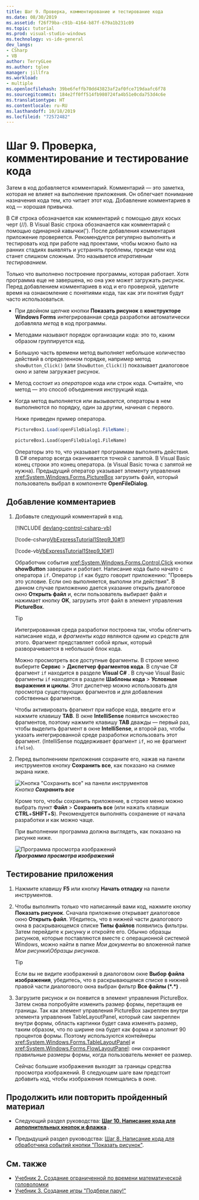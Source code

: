 ```yaml
---
title: Шаг 9. Проверка, комментирование и тестирование кода
ms.date: 08/30/2019
ms.assetid: f26f79ba-c91b-4164-b87f-679a1b231c09
ms.topic: tutorial
ms.prod: visual-studio-windows
ms.technology: vs-ide-general
dev_langs:
- CSharp
- VB
author: TerryGLee
ms.author: tglee
manager: jillfra
ms.workload:
- multiple
ms.openlocfilehash: 39be6feffb70dd43823af2af0fce719daafc6f78
ms.sourcegitcommit: 184e2ff0ff514fb980724fa4b51e0cda753d4c6e
ms.translationtype: HT
ms.contentlocale: ru-RU
ms.lasthandoff: 10/18/2019
ms.locfileid: "72572482"
---
```

# <a name="step-9-review-comment-and-test-your-code"></a>Шаг 9. Проверка, комментирование и тестирование кода

Затем в код добавляется комментарий. Комментарий — это заметка, которая не влияет на выполнение приложения. Он облегчает понимание назначения кода тем, кто читает этот код. Добавление комментариев в код — хорошая привычка.

В C# строка обозначается как комментарий с помощью двух косых черт (//). В Visual Basic строка обозначается как комментарий с помощью одинарной кавычки('). После добавления комментария приложение проверяется. Рекомендуется регулярно выполнять и тестировать код при работе над проектами, чтобы можно было на ранних стадиях выявлять и устранять проблемы, прежде чем код станет слишком сложным. Это называется *итеративным тестированием*.

Только что выполнено построение программы, которая работает. Хотя программа еще не завершена, но она уже может загружать рисунок. Перед добавлением комментариев в код и его проверкой, уделите время на ознакомление с понятиями кода, так как эти понятия будут часто использоваться.

- При двойном щелчке кнопки **Показать рисунок** в **конструкторе Windows Forms** интегрированная среда разработки автоматически добавляла *метод* в код программы.

- Методами называют порядок организации кода: это то, каким образом группируется код.

- Большую часть времени метод выполняет небольшое количество действий в определенном порядке, например метод `showButton_Click()` (или `ShowButton_Click()`) показывает диалоговое окно и затем загружает рисунок.

- Метод состоит из *операторов* кода или строк кода. Считайте, что метод — это способ объединения инструкций кода.

- Когда метод выполняется или *вызывается*, операторы в нем выполняются по порядку, один за другим, начиная с первого.

   Ниже приведен пример оператора.

  ```csharp
  PictureBox1.Load(openFileDialog1.FileName);
  ```

  ```vb
  pictureBox1.Load(openFileDialog1.FileName)
  ```

   Операторы это то, что указывает программам выполнять действия. В C# оператор всегда оканчивается точкой с запятой. В Visual Basic конец строки это конец оператора. (в Visual Basic точка с запятой не нужна). Предыдущий оператор указывает элементу управления <xref:System.Windows.Forms.PictureBox> загрузить файл, который пользователь выбрал в компоненте **OpenFileDialog**.

## <a name="to-add-comments"></a>Добавление комментариев

1. Добавьте следующий комментарий в код.

     [!INCLUDE [devlang-control-csharp-vb](./includes/devlang-control-csharp-vb.md)]

     [!code-csharp[VbExpressTutorial1Step9_10#1](../ide/codesnippet/CSharp/step-9-review-comment-and-test-your-code_1.cs)]

     [!code-vb[VbExpressTutorial1Step9_10#1](../ide/codesnippet/VisualBasic/step-9-review-comment-and-test-your-code_1.vb)]

    Обработчик события <xref:System.Windows.Forms.Control.Click> кнопки **showButton** завершен и работает. Написание кода было начато с оператора `if`. Оператор `if` как будто говорит приложению: "Проверь это условие. Если оно выполняется, выполни эти действия". В данном случае приложению дается указание открыть диалоговое окно **Открыть файл** и, если пользователь выбирает файл и нажимает кнопку **OK**, загрузить этот файл в элемент управления **PictureBox**.

    > [!TIP]
    > Интегрированная среда разработки построена так, чтобы облегчить написание кода, и *фрагменты кода* являются одним из средств для этого. Фрагмент представляет собой ярлык, который разворачивается в небольшой блок кода.
    >
    >  Можно просмотреть все доступные фрагменты. В строке меню выберите **Сервис** > **Диспетчер фрагментов кода**. В случае C# фрагмент `if` находится в разделе **Visual C#** . В случае Visual Basic фрагменты `if` находятся в разделе **Шаблоны кода** > **Условные выражения и циклы**. Этот диспетчер можно использовать для просмотра существующих фрагментов и для добавления собственных фрагментов.
    >
    >  Чтобы активировать фрагмент при наборе кода, введите его и нажмите клавишу **TAB**. В окне **IntelliSense** появится множество фрагментов, поэтому нажмите клавишу **TAB** дважды — первый раз, чтобы выделить фрагмент в окне **IntelliSense**, и второй раз, чтобы указать интегрированной среде разработки использовать этот фрагмент. (IntelliSense поддерживает фрагмент `if`, но не фрагмент `ifelse`).

1. Перед выполнением приложения сохраните его, нажав на панели инструментов кнопку **Сохранить все**, как показано на снимке экрана ниже.

     ![Кнопка "Сохранить все" на панели инструментов](../ide/media/express_iconsaveall.png)<br>
*Кнопка* ***Сохранить все***

     Кроме того, чтобы сохранить приложение, в строке меню можно выбрать пункт **Файл** > **Сохранить все** (или нажать клавиши **CTRL**+**SHIFT**+**S**). Рекомендуется выполнять сохранение от начала разработки и как можно чаще.

     При выполнении программа должна выглядеть, как показано на рисунке ниже.

     ![Программа просмотра изображений](../ide/media/express_pictureviewerdonerun.png)<br>***Программа просмотра изображений***

## <a name="to-test-your-app"></a>Тестирование приложения

1. Нажмите клавишу **F5** или кнопку **Начать отладку** на панели инструментов.

1. Чтобы выполнить только что написанный вами код, нажмите кнопку **Показать рисунок**. Сначала приложение открывает диалоговое окно **Открыть файл**. Убедитесь, что в нижней части диалогового окна в раскрывающемся списке **Типы файлов** появились фильтры. Затем перейдите к рисунку и откройте его. Обычно образцы рисунков, которые поставляются вместе с операционной системой Windows, можно найти в папке *Мои документы* во вложенной папке *Мои рисунки\Образцы рисунков*.

    > [!TIP]
    > Если вы не видите изображений в диалоговом окне **Выбор файла изображения**, убедитесь, что в раскрывающемся списке в нижней правой части диалогового окна выбран фильтр **Все файлы (*.\*)** .

1. Загрузите рисунок и он появится в элемент управления PictureBox. Затем снова попробуйте изменить размер формы, перетащив ее границы. Так как элемент управления PictureBox закреплен внутри элемента управления TableLayoutPanel, который сам закреплен внутри формы, область картинки будет сама изменять размер, таким образом, что по ширине она будет как форма и заполнит 90 процентов формы. Поэтому используются контейнеры <xref:System.Windows.Forms.TableLayoutPanel> и <xref:System.Windows.Forms.FlowLayoutPanel>: они сохраняют правильные размеры формы, когда пользователь меняет ее размер.

     Сейчас большие изображения выходят за границы средства просмотра изображений. В следующем шаге вам предстоит добавить код, чтобы изображения помещались в окне.

## <a name="to-continue-or-review"></a>Продолжить или повторить пройденный материал

- Следующий раздел руководства: **[Шаг 10. Написание кода для дополнительных кнопок и флажка](../ide/step-10-write-code-for-additional-buttons-and-a-check-box.md)** .

- Предыдущий раздел руководства: [Шаг 8. Написание кода для обработчика событий кнопки "Показать рисунок"](../ide/step-8-write-code-for-the-show-a-picture-button-event-handler.md).

## <a name="see-also"></a>См. также

* [Учебник 2. Создание ограниченной по времени математической головоломки](tutorial-2-create-a-timed-math-quiz.md)
* [Учебник 3. Создание игры "Подбери пару!"](tutorial-3-create-a-matching-game.md)
